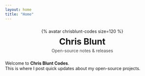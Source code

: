 ```yaml
---
layout: home
title: "Home"
---
```


<div style="text-align:center; margin: 1.5rem 0;">
  {% avatar chrisblunt-codes size=120 %}
  <h1 style="margin: 0.5rem 0 0;">Chris Blunt</h1>
  <p style="opacity: 0.8; margin-top: .25rem;">Open-source notes & releases</p>
</div>

Welcome to **Chris Blunt Codes**.  
This is where I post quick updates about my open-source projects.
